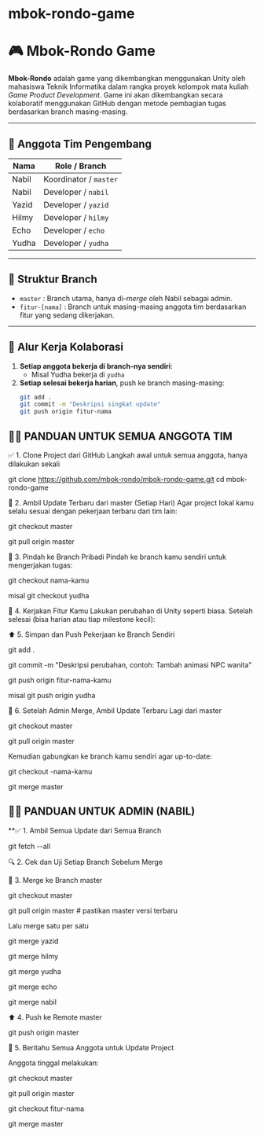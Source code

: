 # mbok-rondo-game

# 🎮 Mbok-Rondo Game

**Mbok-Rondo** adalah game yang dikembangkan menggunakan Unity oleh mahasiswa Teknik Informatika dalam rangka proyek kelompok mata kuliah *Game Product Development*. Game ini akan dikembangkan secara kolaboratif menggunakan GitHub dengan metode pembagian tugas berdasarkan branch masing-masing.

---

## 👥 Anggota Tim Pengembang

| Nama     | Role / Branch         |
|----------|-----------------------|
| Nabil    | Koordinator / `master` |
| Nabil    | Developer / `nabil` |
| Yazid    | Developer / `yazid` |
| Hilmy    | Developer / `hilmy` |
| Echo     | Developer / `echo` |
| Yudha    | Developer / `yudha` |

---

## 🌱 Struktur Branch

- `master` : Branch utama, hanya di-*merge* oleh Nabil sebagai admin.
- `fitur-[nama]` : Branch untuk masing-masing anggota tim berdasarkan fitur yang sedang dikerjakan.

---

## 🔄 Alur Kerja Kolaborasi

1. **Setiap anggota bekerja di branch-nya sendiri**:
   - Misal Yudha bekerja di `yudha`
2. **Setiap selesai bekerja harian**, push ke branch masing-masing:
   ```bash
   git add .
   git commit -m "Deskripsi singkat update"
   git push origin fitur-nama

## 👨‍💻 PANDUAN UNTUK SEMUA ANGGOTA TIM

✅ 1. Clone Project dari GitHub
Langkah awal untuk semua anggota, hanya dilakukan sekali


  git clone https://github.com/mbok-rondo/mbok-rondo-game.git 
  cd mbok-rondo-game
  
🔁 2. Ambil Update Terbaru dari master (Setiap Hari)
Agar project lokal kamu selalu sesuai dengan pekerjaan terbaru dari tim lain:


  git checkout master

  
  git pull origin master

  
  
🌿 3. Pindah ke Branch Pribadi
Pindah ke branch kamu sendiri untuk mengerjakan tugas:


  git checkout nama-kamu

  
  misal git checkout yudha

  
🎨 4. Kerjakan Fitur Kamu
Lakukan perubahan di Unity seperti biasa. Setelah selesai (bisa harian atau tiap milestone kecil):

⬆️ 5. Simpan dan Push Pekerjaan ke Branch Sendiri


  git add .
  
  git commit -m "Deskripsi perubahan, contoh: Tambah animasi NPC wanita"
  
  git push origin fitur-nama-kamu
  
  misal git push origin yudha
  
  
🔄 6. Setelah Admin Merge, Ambil Update Terbaru Lagi dari master

  git checkout master
  
  git pull origin master

  
Kemudian gabungkan ke branch kamu sendiri agar up-to-date:

  git checkout -nama-kamu
  
  git merge master




## 🧑‍💼 PANDUAN UNTUK ADMIN (NABIL)

**✅ 1. Ambil Semua Update dari Semua Branch

  git fetch --all

  
🔍 2. Cek dan Uji Setiap Branch Sebelum Merge


🔄 3. Merge ke Branch master

  git checkout master
  
  git pull origin master  # pastikan master versi terbaru

  
Lalu merge satu per satu

  git merge yazid
  
  git merge hilmy
  
  git merge yudha
  
  git merge echo
  
  git merge nabil
  
  
⬆️ 4. Push ke Remote master

git push origin master


📣 5. Beritahu Semua Anggota untuk Update Project

Anggota tinggal melakukan:

  git checkout master
  
  git pull origin master
  
  git checkout fitur-nama
  
  git merge master












